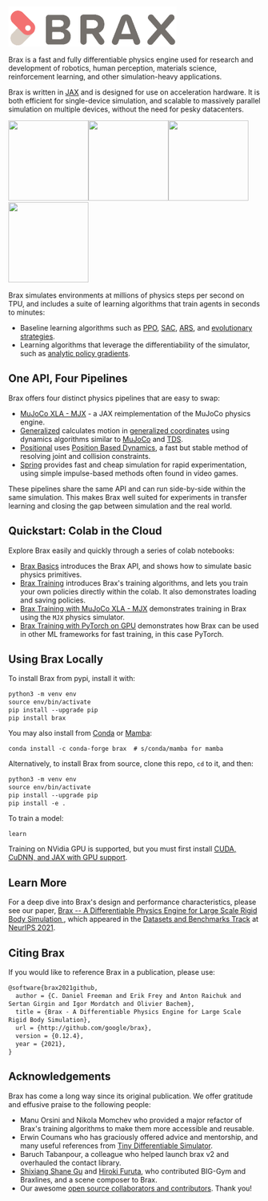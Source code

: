 <img src="https://github.com/google/brax/raw/main/docs/img/brax_logo.gif" width="336" height="80" alt="BRAX"/>

Brax is a fast and fully differentiable physics engine used for research and
development of robotics, human perception, materials science, reinforcement
learning, and other simulation-heavy applications.

Brax is written in [JAX](https://github.com/google/jax) and is designed for use
on acceleration hardware. It is both efficient for single-device simulation, and
scalable to massively parallel simulation on multiple devices, without the need
for pesky datacenters.

<img src="https://github.com/google/brax/raw/main/docs/img/humanoid_v2.gif" width="160" height="160"/><img src="https://github.com/google/brax/raw/main/docs/img/a1.gif" width="160" height="160"/><img src="https://github.com/google/brax/raw/main/docs/img/ant_v2.gif" width="160" height="160"/><img src="https://github.com/google/brax/raw/main/docs/img/ur5e.gif" width="160" height="160"/>

Brax simulates environments at millions of physics steps per second on TPU, and includes a suite of learning algorithms that train agents in seconds
to minutes:

*   Baseline learning algorithms such as
    [PPO](https://github.com/google/brax/blob/main/brax/training/agents/ppo),
    [SAC](https://github.com/google/brax/blob/main/brax/training/agents/sac),
    [ARS](https://github.com/google/brax/blob/main/brax/training/agents/ars), and
    [evolutionary strategies](https://github.com/google/brax/blob/main/brax/training/agents/es).
*   Learning algorithms that leverage the differentiability of the simulator, such as [analytic policy gradients](https://github.com/google/brax/blob/main/brax/training/agents/apg).

## One API, Four Pipelines

Brax offers four distinct physics pipelines that are easy to swap:

* [MuJoCo XLA - MJX](https://mujoco.readthedocs.io/en/stable/mjx.html) - a JAX
reimplementation of the MuJoCo physics engine.
* [Generalized](https://github.com/google/brax/blob/main/brax/generalized/)
calculates motion in [generalized coordinates](https://en.wikipedia.org/wiki/Generalized_coordinates)
using dynamics algorithms similar to [MuJoCo](https://mujoco.org/) and [TDS](https://github.com/erwincoumans/tiny-differentiable-simulator).
* [Positional](https://github.com/google/brax/blob/main/brax/positional/)
uses [Position Based Dynamics](https://matthias-research.github.io/pages/publications/posBasedDyn.pdf),
a fast but stable method of resolving joint and collision constraints.
* [Spring](https://github.com/google/brax/blob/main/brax/spring/) provides
fast and cheap simulation for rapid experimentation, using simple impulse-based
methods often found in video games.

These pipelines share the same API and can run side-by-side within the same
simulation.  This makes Brax well suited for experiments in transfer learning
and closing the gap between simulation and the real world.

## Quickstart: Colab in the Cloud

Explore Brax easily and quickly through a series of colab notebooks:

* [Brax Basics](https://colab.research.google.com/github/google/brax/blob/main/notebooks/basics.ipynb) introduces the Brax API, and shows how to simulate basic physics primitives.
* [Brax Training](https://colab.research.google.com/github/google/brax/blob/main/notebooks/training.ipynb) introduces Brax's training algorithms, and lets you train your own policies directly within the colab. It also demonstrates loading and saving policies.
* [Brax Training with MuJoCo XLA - MJX](https://colab.sandbox.google.com/github/google-deepmind/mujoco/blob/main/mjx/tutorial.ipynb) demonstrates training in Brax using the `MJX` physics simulator.
* [Brax Training with PyTorch on GPU](https://colab.research.google.com/github/google/brax/blob/main/notebooks/training_torch.ipynb) demonstrates how Brax can be used in other ML frameworks for fast training, in this case PyTorch.

## Using Brax Locally

To install Brax from pypi, install it with:

```
python3 -m venv env
source env/bin/activate
pip install --upgrade pip
pip install brax
```

You may also install from [Conda](https://docs.conda.io/en/latest/) or [Mamba](https://github.com/mamba-org/mamba):

```
conda install -c conda-forge brax  # s/conda/mamba for mamba
```

Alternatively, to install Brax from source, clone this repo, `cd` to it, and then:

```
python3 -m venv env
source env/bin/activate
pip install --upgrade pip
pip install -e .
```

To train a model:

```
learn
```

Training on NVidia GPU is supported, but you must first install
[CUDA, CuDNN, and JAX with GPU support](https://github.com/google/jax#installation).

## Learn More

For a deep dive into Brax's design and performance characteristics, please see
our paper, [Brax -- A Differentiable Physics Engine for Large Scale Rigid Body Simulation
](https://arxiv.org/abs/2106.13281), which appeared in the [Datasets and Benchmarks Track](https://neurips.cc/Conferences/2021/CallForDatasetsBenchmarks) at [NeurIPS 2021](https://nips.cc/Conferences/2021).

## Citing Brax

If you would like to reference Brax in a publication, please use:

```
@software{brax2021github,
  author = {C. Daniel Freeman and Erik Frey and Anton Raichuk and Sertan Girgin and Igor Mordatch and Olivier Bachem},
  title = {Brax - A Differentiable Physics Engine for Large Scale Rigid Body Simulation},
  url = {http://github.com/google/brax},
  version = {0.12.4},
  year = {2021},
}
```

## Acknowledgements

Brax has come a long way since its original publication.  We offer gratitude and
effusive praise to the following people:

* Manu Orsini and Nikola Momchev who provided a major refactor of Brax's
training algorithms to make them more accessible and reusable.
* Erwin Coumans who has graciously offered advice and mentorship, and many
useful references from [Tiny Differentiable Simulator](https://github.com/erwincoumans/tiny-differentiable-simulator).
* Baruch Tabanpour, a colleague who helped launch brax v2 and overhauled the contact library.
* [Shixiang Shane Gu](https://sites.google.com/corp/view/gugurus) and [Hiroki Furuta](https://frt03.github.io/), who contributed BIG-Gym and Braxlines, and a scene composer to Brax.
* Our awesome [open source collaborators and contributors](https://github.com/google/brax/graphs/contributors).  Thank you!

